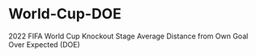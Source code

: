 # World-Cup-DOE
2022 FIFA World Cup Knockout Stage Average Distance from Own Goal Over Expected (DOE)
